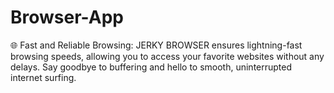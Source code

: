 # Browser-App
🌐 Fast and Reliable Browsing: JERKY BROWSER ensures lightning-fast browsing speeds, allowing you to access your favorite websites without any delays. Say goodbye to buffering and hello to smooth, uninterrupted internet surfing.
